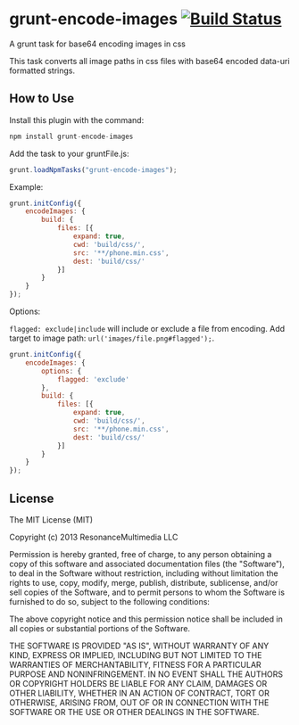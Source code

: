 # grunt-encode-images [![Build Status](https://travis-ci.org/jreading/grunt-encode-images.png?branch=master)](https://travis-ci.org/jreading/grunt-encode-images)

A grunt task for base64 encoding images in css

This task converts all image paths in css files with base64 encoded data-uri formatted strings.


## How to Use

Install this plugin with the command:

```js
npm install grunt-encode-images
```

Add the task to your gruntFile.js:

```js
grunt.loadNpmTasks("grunt-encode-images");
```
Example:

```js
grunt.initConfig({
 	encodeImages: {
        build: {
            files: [{
                expand: true,
                cwd: 'build/css/',
                src: '**/phone.min.css',
                dest: 'build/css/'
            }]
        }
    }
});
```

Options:

`flagged: exclude|include` will include or exclude a file from encoding. 
Add target to image path: `url('images/file.png#flagged');`.

```js
grunt.initConfig({
 	encodeImages: {
 		options: {
 			flagged: 'exclude'
 		},
        build: {
            files: [{
                expand: true,
                cwd: 'build/css/',
                src: '**/phone.min.css',
                dest: 'build/css/'
            }]
        }
    }
});
```

## License

The MIT License (MIT)

Copyright (c) 2013 ResonanceMultimedia LLC

Permission is hereby granted, free of charge, to any person obtaining a copy
of this software and associated documentation files (the "Software"), to deal
in the Software without restriction, including without limitation the rights
to use, copy, modify, merge, publish, distribute, sublicense, and/or sell
copies of the Software, and to permit persons to whom the Software is
furnished to do so, subject to the following conditions:

The above copyright notice and this permission notice shall be included in
all copies or substantial portions of the Software.

THE SOFTWARE IS PROVIDED "AS IS", WITHOUT WARRANTY OF ANY KIND, EXPRESS OR
IMPLIED, INCLUDING BUT NOT LIMITED TO THE WARRANTIES OF MERCHANTABILITY,
FITNESS FOR A PARTICULAR PURPOSE AND NONINFRINGEMENT. IN NO EVENT SHALL THE
AUTHORS OR COPYRIGHT HOLDERS BE LIABLE FOR ANY CLAIM, DAMAGES OR OTHER
LIABILITY, WHETHER IN AN ACTION OF CONTRACT, TORT OR OTHERWISE, ARISING FROM,
OUT OF OR IN CONNECTION WITH THE SOFTWARE OR THE USE OR OTHER DEALINGS IN
THE SOFTWARE.
